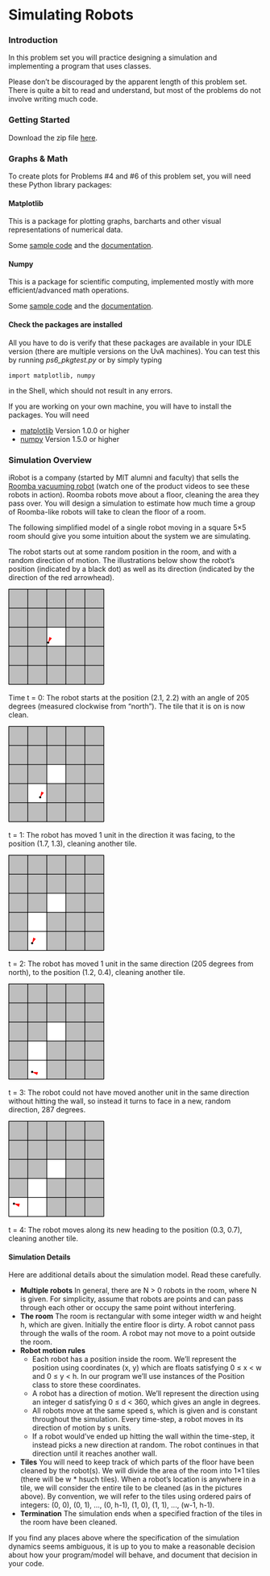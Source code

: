 
# Simulating Robots

### Introduction

In this problem set you will practice designing a simulation and implementing a program that
uses classes.

Please don’t be discouraged by the apparent length of this problem set. There is quite a bit to
read and understand, but most of the problems do not involve writing much code.

### Getting Started

Download the zip file [here].

[here]: http://ocw.mit.edu/courses/electrical-engineering-and-computer-science/6-00sc-introduction-to-computer-science-and-programming-spring-2011/unit-2/lecture-14-sampling-and-monte-carlo-simulation/ps6.zip

### Graphs & Math

To create plots for Problems #4 and #6 of this problem set, you will need these Python library
packages: 

#### Matplotlib

This is a package for plotting graphs, barcharts and other visual representations of numerical data.

Some [sample code] and the [documentation].

[sample code]: matplotlib.org/gallery.html
[documentation]: http://matplotlib.org/contents.html

#### Numpy

This is a package for scientific computing, implemented mostly with more efficient/advanced math operations.

Some [sample code] and the [documentation].

[sample code]: http://scipy.org/Getting_Started
[documentation]: http://docs.scipy.org/doc/

#### Check the packages are installed

All you have to do is verify that these packages are available in your IDLE version (there are multiple versions
on the UvA machines). You can test this by running *ps6_pkgtest.py* or by simply typing

    import matplotlib, numpy

in the Shell, which should not result in any errors.

If you are working on your own machine, you will have to install the packages. You will need

* [matplotlib] Version 1.0.0 or higher
* [numpy] Version 1.5.0 or higher

[matplotlib]: http://matplotlib.org/downloads.html
[numpy]: http://sourceforge.net/projects/numpy/files/NumPy/

### Simulation Overview

iRobot is a company (started by MIT alumni and faculty) that sells the [Roomba vacuuming robot]
(watch one of the product videos to see these robots in action). Roomba robots move about a
floor, cleaning the area they pass over. You will design a simulation to estimate how much time
a group of Roomba-like robots will take to clean the floor of a room.

[Roomba vacuuming robot]: http://store.irobot.com/category/index.jsp?categoryId=3334619&cp=2804605&ab=CMS_IRBT_Storefront_011510_vacuumcleaning

The following simplified model of a single robot moving in a square 5×5 room should give you
some intuition about the system we are simulating.

The robot starts out at some random position in the room, and with a random direction of motion.
The illustrations below show the robot’s position (indicated by a black dot) as well as its
direction (indicated by the direction of the red arrowhead).

![sim1](sim1.png)

Time t = 0: The robot starts at
the position (2.1, 2.2) with an
angle of 205 degrees (measured
clockwise from “north”). The
tile that it is on is now clean.

![sim2](sim2.png)

t = 1: The robot has moved 1
unit in the direction it was
facing, to the position (1.7,
1.3), cleaning another tile.

![sim3](sim3.png)

t = 2: The robot has moved 1
unit in the same direction (205
degrees from north), to the
position (1.2, 0.4), cleaning
another tile.

![sim4](sim4.png)

t = 3: The robot could not have 
moved another unit in the same 
direction without hitting the
wall, so instead it turns to face
in a new, random direction, 287
degrees.

![sim5](sim5.png)

t = 4: The robot moves along
its new heading to the position
(0.3, 0.7), cleaning another tile.

#### Simulation Details

Here are additional details about the simulation model. Read these carefully.

* **Multiple robots** In general, there are N > 0 robots in the room, where N is given. For
simplicity, assume that robots are points and can pass through each other or occupy the
same point without interfering.
* **The room** The room is rectangular with some integer width w and height h, which are
given. Initially the entire floor is dirty. A robot cannot pass through the walls of the room.
A robot may not move to a point outside the room.
* **Robot motion rules**
  * Each robot has a position inside the room. We’ll represent the position using
  coordinates (x, y) which are floats satisfying 0 ≤ x < w and 0 ≤ y < h. In our
  program we’ll use instances of the Position class to store these coordinates.
  * A robot has a direction of motion. We’ll represent the direction using an integer d
  satisfying 0 ≤ d < 360, which gives an angle in degrees.
  * All robots move at the same speed s, which is given and is constant throughout
  the simulation. Every time-step, a robot moves in its direction of motion by s
  units.
  * If a robot would’ve ended up hitting the wall within the time-step, it instead picks
  a new direction at random. The robot continues in that direction until it reaches
  another wall.
* **Tiles** You will need to keep track of which parts of the floor have been cleaned by the
robot(s). We will divide the area of the room into 1×1 tiles (there will be w * hsuch tiles).
When a robot’s location is anywhere in a tile, we will consider the entire tile to be
cleaned (as in the pictures above). By convention, we will refer to the tiles using ordered
pairs of integers: (0, 0), (0, 1), ..., (0, h-1), (1, 0), (1, 1), ..., (w-1, h-1).
* **Termination** The simulation ends when a specified fraction of the tiles in the room have
been cleaned.

If you find any places above where the specification of the simulation dynamics seems
ambiguous, it is up to you to make a reasonable decision about how your program/model will
behave, and document that decision in your code.

